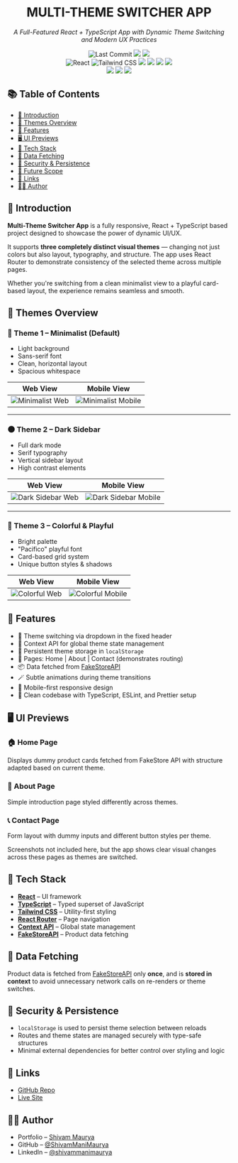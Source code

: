 <h1 align="center">MULTI-THEME SWITCHER APP</h1>

<p align="center"><i>A Full-Featured React + TypeScript App with Dynamic Theme Switching and Modern UX Practices</i></p>

<p align="center">
  <!-- Project Status -->
  <img src="https://img.shields.io/github/last-commit/ShivamManiMaurya/paytm_app?style=for-the-badge" alt="Last Commit" />
  <img src="https://img.shields.io/github/languages/top/ShivamManiMaurya/paytm_app?label=TypeScript&color=blue&style=for-the-badge" />
  <img src="https://img.shields.io/github/languages/count/ShivamManiMaurya/paytm_app?style=for-the-badge&color=blue" />
  <br/>

  <!-- Frameworks & Tools -->
  <img src="https://img.shields.io/badge/Frontend-React-61DAFB?style=for-the-badge&logo=react&logoColor=black" alt="React" />
  <img src="https://img.shields.io/badge/Styling-Tailwind_CSS-38B2AC?style=for-the-badge&logo=tailwind-css&logoColor=white" alt="Tailwind CSS" />
  <img src="https://img.shields.io/badge/Language-TypeScript-3178C6?style=for-the-badge&logo=typescript&logoColor=white" />
  <img src="https://img.shields.io/badge/State_Context_API-61DAFB?style=for-the-badge&logo=react&logoColor=white" />
  <img src="https://img.shields.io/badge/Routing-React_Router-D0021B?style=for-the-badge&logo=react-router&logoColor=white" />
  <img src="https://img.shields.io/badge/API-FakeStoreAPI-FB923C?style=for-the-badge&logo=json&logoColor=white" />
  <br/>

  <!-- Dev Tools -->
  <img src="https://img.shields.io/badge/ESLint-Code_Quality-4B32C3?style=for-the-badge&logo=eslint&logoColor=white" />
  <img src="https://img.shields.io/badge/Prettier-Code_Format-F7B93E?style=for-the-badge&logo=prettier&logoColor=black" />
  <img src="https://img.shields.io/badge/LocalStorage-Persistence-yellow?style=for-the-badge" />
</p>

## 📚 Table of Contents

- [📖 Introduction](#-introduction)
- [🎨 Themes Overview](#-themes-overview)
- [🧩 Features](#-features)
- [🖥️ UI Previews](#-ui-previews)
- [🧰 Tech Stack](#-tech-stack)
- [💾 Data Fetching](#-data-fetching)
- [🔐 Security & Persistence](#-security--persistence)
- [🚀 Future Scope](#-future-scope)
- [🔗 Links](#-links)
- [👨‍💻 Author](#author)

## 📖 Introduction

**Multi-Theme Switcher App** is a fully responsive, React + TypeScript based project designed to showcase the power of dynamic UI/UX.

It supports **three completely distinct visual themes** — changing not just colors but also layout, typography, and structure. The app uses React Router to demonstrate consistency of the selected theme across multiple pages.

Whether you're switching from a clean minimalist view to a playful card-based layout, the experience remains seamless and smooth.

## 🎨 Themes Overview

### 🌟 Theme 1 – Minimalist (Default)
- Light background  
- Sans-serif font  
- Clean, horizontal layout  
- Spacious whitespace  

| Web View                                                                                                     | Mobile View                                                                                                         |
| ----------------------------------------------------------------------------------------------------------- | ------------------------------------------------------------------------------------------------------------------ |
| ![Minimalist Web](https://ik.imagekit.io/clynyzjux/theme-switcher-app/theme-minimalistic-web.png?updatedAt=1754247419457) | ![Minimalist Mobile](https://ik.imagekit.io/clynyzjux/theme-switcher-app/theme-minimalistic-mobile.png?updatedAt=1754247418791) |

---

### 🌑 Theme 2 – Dark Sidebar
- Full dark mode  
- Serif typography  
- Vertical sidebar layout  
- High contrast elements  

| Web View                                                                                                 | Mobile View                                                                                                    |
| -------------------------------------------------------------------------------------------------------- | ------------------------------------------------------------------------------------------------------------- |
| ![Dark Sidebar Web](https://ik.imagekit.io/clynyzjux/theme-switcher-app/theme-dark-web.png?updatedAt=1754247419719) | ![Dark Sidebar Mobile](https://ik.imagekit.io/clynyzjux/theme-switcher-app/theme-dark-mobile.png?updatedAt=1754247418800) |

---

### 🎨 Theme 3 – Colorful & Playful
- Bright palette  
- "Pacifico" playful font  
- Card-based grid system  
- Unique button styles & shadows  

| Web View                                                                                                   | Mobile View                                                                                                   |
| ---------------------------------------------------------------------------------------------------------- | ------------------------------------------------------------------------------------------------------------- |
| ![Colorful Web](https://ik.imagekit.io/clynyzjux/theme-switcher-app/theme-colorful-web.png?updatedAt=1754247419925) | ![Colorful Mobile](https://ik.imagekit.io/clynyzjux/theme-switcher-app/theme-colorful-mobile.png?updatedAt=1754247419329) |



## 🧩 Features

- 🔘 Theme switching via dropdown in the fixed header
- 🧠 Context API for global theme state management
- 💾 Persistent theme storage in `localStorage`
- 📄 Pages: Home | About | Contact (demonstrates routing)
- 📦 Data fetched from [FakeStoreAPI](https://fakestoreapi.com/products)
- 🪄 Subtle animations during theme transitions
- 📱 Mobile-first responsive design
- 🔐 Clean codebase with TypeScript, ESLint, and Prettier setup

## 🖥️ UI Previews

### 🏠 Home Page
Displays dummy product cards fetched from FakeStore API with structure adapted based on current theme.

### 👋 About Page
Simple introduction page styled differently across themes.

### 📞 Contact Page
Form layout with dummy inputs and different button styles per theme.

Screenshots not included here, but the app shows clear visual changes across these pages as themes are switched.

## 🧰 Tech Stack

- [**React**](https://reactjs.org/) – UI framework
- [**TypeScript**](https://www.typescriptlang.org/) – Typed superset of JavaScript
- [**Tailwind CSS**](https://tailwindcss.com/) – Utility-first styling
- [**React Router**](https://reactrouter.com/) – Page navigation
- [**Context API**](https://reactjs.org/docs/context.html) – Global state management
- [**FakeStoreAPI**](https://fakestoreapi.com/) – Product data fetching

## 💾 Data Fetching

Product data is fetched from [FakeStoreAPI](https://fakestoreapi.com/products) only **once**, and is **stored in context** to avoid unnecessary network calls on re-renders or theme switches.

## 🔐 Security & Persistence

- `localStorage` is used to persist theme selection between reloads
- Routes and theme states are managed securely with type-safe structures
- Minimal external dependencies for better control over styling and logic

## 🔗 Links

-   [GitHub Repo](https://github.com/ShivamManiMaurya/multi-theme-switcher-app)
-   [Live Site](https://multi-theme-switcher.vercel.app)

## 👨‍💻 Author

-   Portfolio – [Shivam Maurya](https://shivammanimaurya.github.io/my_portfolio_website/)
-   GitHub – [@ShivamManiMaurya](https://github.com/ShivamManiMaurya)
-   LinkedIn – [@shivammanimaurya](https://www.linkedin.com/in/shivammanimaurya)
